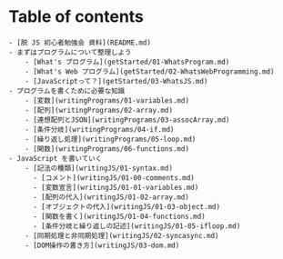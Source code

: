 # Table of contents

    - [脱 JS 初心者勉強会 資料](README.md)
    - まずはプログラムについて整理しよう
        - [What's プログラム](getStarted/01-WhatsProgram.md)
        - [What's Web プログラム](getStarted/02-WhatsWebProgramming.md)
        - [JavaScriptって？](getStarted/03-WhatsJS.md)
    - プログラムを書くために必要な知識
        - [変数](writingPrograms/01-variables.md)
        - [配列](writingPrograms/02-array.md)
        - [連想配列とJSON](writingPrograms/03-assocArray.md)
        - [条件分岐](writingPrograms/04-if.md)
        - [繰り返し処理](writingPrograms/05-loop.md)
        - [関数](writingPrograms/06-functions.md)
    - JavaScript を書いていく
        - [記法の種類](writingJS/01-syntax.md)
          - [コメント](writingJS/01-00-comments.md)
          - [変数宣言](writingJS/01-01-variables.md)
          - [配列の代入](writingJS/01-02-array.md)
          - [オブジェクトの代入](writingJS/01-03-object.md)
          - [関数を書く](writingJS/01-04-functions.md)
          - [条件分岐と繰り返しの記述](writingJS/01-05-ifloop.md)
        - [同期処理と非同期処理](writingJS/02-syncasync.md)
        - [DOM操作の書き方](writingJS/03-dom.md)
